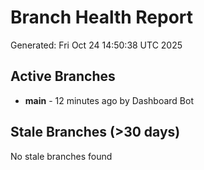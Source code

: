 # Branch Health Report
Generated: Fri Oct 24 14:50:38 UTC 2025

## Active Branches
- **main** - 12 minutes ago by Dashboard Bot

## Stale Branches (>30 days)
No stale branches found
